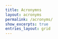 ```yaml
---
title: Acronymns
layout: acronyms
permalink: /acronyms/
show_excerpts: true
entries_layout: grid
---
```


